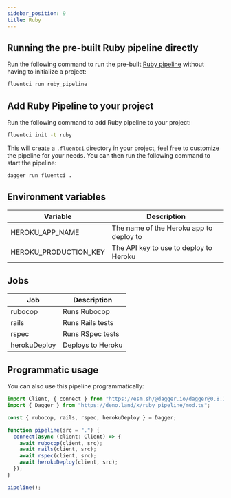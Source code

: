 ```yaml
---
sidebar_position: 9
title: Ruby
---
```


## Running the pre-built Ruby pipeline directly

Run the following command to run the pre-built [Ruby pipeline](https://github.com/fluent-ci-templates/ruby-pipeline) without having to initialize a project:

```bash
fluentci run ruby_pipeline
```

## Add Ruby Pipeline to your project

Run the following command to add Ruby pipeline to your project:

```bash
fluentci init -t ruby
```

This will create a `.fluentci` directory in your project, feel free to customize the pipeline for your needs.
You can then run the following command to start the pipeline:

```bash
dagger run fluentci .
```

## Environment variables

| Variable               | Description                             |
| ---------------------- | --------------------------------------- |
|  HEROKU_APP_NAME       | The name of the Heroku app to deploy to |
|  HEROKU_PRODUCTION_KEY | The API key to use to deploy to Heroku  |

## Jobs

| Job          | Description      |
| ------------ | ---------------- |
| rubocop      | Runs Rubocop     |
| rails        | Runs Rails tests |
| rspec        | Runs RSpec tests |
| herokuDeploy | Deploys to Heroku |
## Programmatic usage

You can also use this pipeline programmatically:

```ts
import Client, { connect } from "https://esm.sh/@dagger.io/dagger@0.8.1";
import { Dagger } from "https://deno.land/x/ruby_pipeline/mod.ts";

const { rubocop, rails, rspec, herokuDeploy } = Dagger;

function pipeline(src = ".") {
  connect(async (client: Client) => {
    await rubocop(client, src);
    await rails(client, src);
    await rspec(client, src);
    await herokuDeploy(client, src);
  });
}

pipeline();
```
